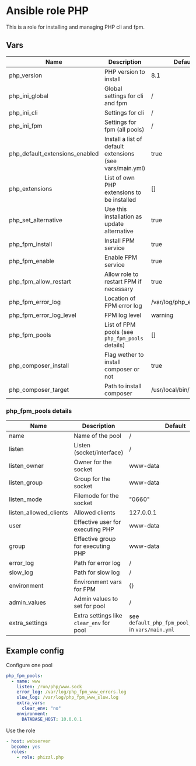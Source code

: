 # Ansible role PHP

This is a role for installing and managing PHP cli and fpm.

## Vars

| Name                           | Description                                              | Default | Required |
|--------------------------------|----------------------------------------------------------|---|---|
| php_version                    | PHP version to install                                   | 8.1 | yes | 
| php_ini_global                 | Global settings for cli and fpm                          | / | no |
| php_ini_cli                    | Settings for cli                                         | / | no |
| php_ini_fpm                    | Settings for fpm (all pools)                             | / | no |
| php_default_extensions_enabled | Install a list of default extensions (see vars/main.yml) | true | no |
| php_extensions                 | List of own PHP extensions to be installed               | [] | no |
| php_set_alternative            | Use this installation as update alternative              | true | no |
| php_fpm_install                | Install FPM service                                      | true | no |
| php_fpm_enable                 | Enable FPM service                                       | true | no |
| php_fpm_allow_restart          | Allow role to restart FPM if necessary                   | true | no |
| php_fpm_error_log              | Location of FPM error log                                | /var/log/php_errors.log | no |
| php_fpm_error_log_level        | FPM log level                                            | warning | no |
| php_fpm_pools                  | List of FPM pools (see `php_fpm_pools` details)          | [] | no |
| php_composer_install           | Flag wether to install composer or not                   | true | no |
| php_composer_target            | Path to install composer                                 | /usr/local/bin/composer | no |

### php_fpm_pools details

| Name                   | Description                       | Default                                                  | Required |
|------------------------|-----------------------------------|----------------------------------------------------------|----------|
| name                   | Name of the pool                  | /                                                        | yes      | 
| listen                 | Listen (socket/interface)         | /                                                        | yes      |
| listen_owner           | Owner for the socket              | www-data                                                 | no |
| listen_group           | Group for the socket              | www-data                                                 | no |
| listen_mode            | Filemode for the socket           | "0660"                                                   | no |
| listen_allowed_clients | Allowed clients                   | 127.0.0.1                                                | no |
| user                   | Effective user for executing PHP  | www-data                                                 |
| group                  | Effective group for executing PHP | www-data                                                 |
| error_log              | Path for error log                | /                                                        | no       |
| slow_log               | Path for slow log                 | /                                                        | no       |
| environment            | Environment vars for FPM          | {}                                                       | no       |
| admin_values           | Admin values to set for pool      | /                                                        | no       |
| extra_settings                       | Extra settings like `clear_env` for pool | see `default_php_fpm_pool_app_config` in `vars/main.yml` | no |

## Example config

Configure one pool
```yaml
php_fpm_pools:
  - name: www
    listen: /run/php/www.sock
    error_log: /var/log/php_fpm_www_errors.log
    slow_log: /var/log/php_fpm_www_slow.log
    extra_vars:
      clear_env: "no"
    environment:
      DATABASE_HOST: 10.0.0.1
```

Use the role
```yaml
- host: webserver
  become: yes
  roles:
    - role: phizzl.php
```
